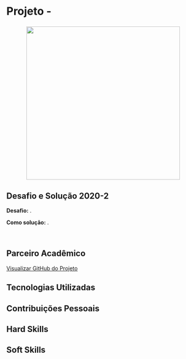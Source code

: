 # Projeto - 

<div align=center>
 <h3></h3>
  <img src="https://github.com/drosan19/Portfolio/assets/130381620/06b5e444-061d-4054-a6ef-7d9686b6421a" width=400 alt="" />
 
  
</div>

## Desafio e Solução 2020-2

<b>Desafio:</b> .<br>


<b>Como solução:</b> .<br>
 
<br>

## Parceiro Acadêmico


[Visualizar GitHub do Projeto]()

## Tecnologias Utilizadas



## Contribuições Pessoais



## Hard Skills


## Soft Skills

